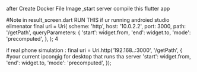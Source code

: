 after Create Docker File Image ,start server
compile this flutter app

#Note in result_screen.dart RUN THIS if ur running androied studio elimenator
final uri = Uri(
        scheme: 'http',
        host: '10.0.2.2',
        port: 3000,
        path: '/getPath',
        queryParameters: {
          'start': widget.from,
          'end': widget.to,
          'mode': 'precomputed',
        },
      ); 4

if real phone simulation :
final uri = Uri.http('192.168..:3000', '/getPath', { #your current ipcongig for desktop that runs tha server 
  'start': widget.from,
  'end': widget.to,
  'mode': 'precomputed',
});
